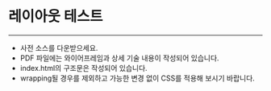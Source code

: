 # 레이아웃 테스트
------
+ 사전 소스를 다운받으세요.
+ PDF 파일에는 와이어프레임과 상세 기술 내용이 작성되어 있습니다.
+ index.html의 구조문은 작성되어 있습니다. 
+ wrapping될 경우를 제외하고 가능한 변경 없이 CSS를 적용해 보시기 바랍니다.
